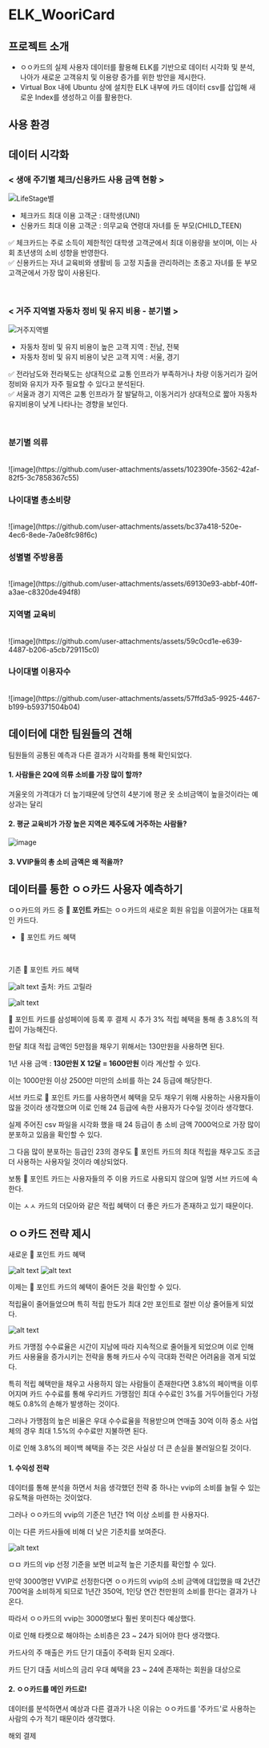 # ELK_WooriCard


## 프로젝트 소개


- ㅇㅇ카드의 실제 사용자 데이터를 활용해 ELK를 기반으로 데이터 시각화 및 분석, 나아가 새로운 고객유치 및 이용량 증가를 위한 방안을 제시한다.
- Virtual Box 내에 Ubuntu 상에 설치한 ELK 내부에 카드 데이터 csv를 삽입해 새로운 Index를 생성하고 이를 활용한다.


## 사용 환경


## 데이터 시각화


### < 생애 주기별 체크/신용카드 사용 금액 현황 >
![LifeStage별](life_stage.png)

- 체크카드 최대 이용 고객군 : 대학생(UNI)
- 신용카드 최대 이용 고객군 : 의무교육 연령대 자녀를 둔 부모(CHILD_TEEN)

✅ 체크카드는 주로 소득이 제한적인 대학생 고객군에서 최대 이용량을 보이며, 이는 사회 초년생의 소비 성향을 반영한다.
<br>
✅ 신용카드는 자녀 교육비와 생활비 등 고정 지출을 관리하려는 초중고 자녀를 둔 부모 고객군에서 가장 많이 사용된다.

<br>

### < 거주 지역별 자동차 정비 및 유지 비용 - 분기별 >
![거주지역별](loc_car.png)

- 자동차 정비 및 유지 비용이 높은 고객 지역 : 전남, 전북
- 자동차 정비 및 유지 비용이 낮은 고객 지역 : 서울, 경기

✅ 전라남도와 전라북도는 상대적으로 교통 인프라가 부족하거나 차량 이동거리가 길어 정비와 유지가 자주 필요할 수 있다고 분석된다.
<br>
✅ 서울과 경기 지역은 교통 인프라가 잘 발달하고, 이동거리가 상대적으로 짧아 자동차 유지비용이 낮게 나타나는 경향을 보인다.

<br>

### 분기별 의류
<br>
![image](https://github.com/user-attachments/assets/102390fe-3562-42af-82f5-3c7858367c55)

### 나이대별 총소비량
<br>
![image](https://github.com/user-attachments/assets/bc37a418-520e-4ec6-8ede-7a0e8fc98f6c)

### 성별별 주방용품
<br>
![image](https://github.com/user-attachments/assets/69130e93-abbf-40ff-a3ae-c8320de494f8)

### 지역별 교육비
<br>
![image](https://github.com/user-attachments/assets/59c0cd1e-e639-4487-b206-a5cb729115c0)

### 나이대별 이용자수
<br>
![image](https://github.com/user-attachments/assets/57ffd3a5-9925-4467-b199-b59371504b04)



## 데이터에 대한 팀원들의 견해


팀원들의 공통된 예측과 다른 결과가 시각화를 통해 확인되었다. 


#### 1. 사람들은 2Q에 의류 소비를 가장 많이 할까?


겨울옷의 가격대가 더 높기때문에 당연히 4분기에 평균 옷 소비금액이 높을것이라는 예상과는 달리


#### 2. 평균 교육비가 가장 높은 지역은 제주도에 거주하는 사람들?

![image](https://github.com/user-attachments/assets/59c0cd1e-e639-4487-b206-a5cb729115c0)

#### 3. VVIP들의 총 소비 금액은 왜 적을까?




## 데이터를 통한 ㅇㅇ카드 사용자 예측하기
ㅇㅇ카드의 카드 중 **🐝 포인트 카드**는 ㅇㅇ카드의 새로운 회원 유입을 이끌어가는 대표적인 카드다.


-  🐝 포인트 카드 혜택


<br>

기존 🐝 포인트 카드 혜택


![alt text](image.png)
출처: 카드 고릴라


![alt text](image-3.png)


🐝 포인트 카드를 삼성페이에 등록 후 결제 시 추가 3% 적립 혜택을 통해 총 3.8%의 적립이 가능해진다.



한달 최대 적립 금액인 5만점을 채우기 위해서는 130만원을 사용하면 된다.


1년 사용 금액 : **130만원 X 12달 = 1600만원** 이라 계산할 수 있다.


이는 1000만원 이상 2500만 미만의 소비를 하는 24 등급에 해당한다.


서브 카드로 🐝 포인트 카드를 사용하면서 혜택을 모두 채우기 위해 사용하는 사용자들이 많을 것이라 생각했으며 이로 인해 24 등급에 속한 사용자가 다수일 것이라 생각했다.


실제 주어진 csv 파일을 시각화 했을 때 24 등급이 총 소비 금액 7000억으로 가장 많이 분포하고 있음을 확인할 수 있다. 


그 다음 많이 분포하는 등급인 23의 경우도 🐝 포인트 카드의 최대 적립을 채우고도 조금 더 사용하는 사용자일 것이라 예상되었다.


보통 🐝 포인트 카드는 사용자들의 주 이용 카드로 사용되지 않으며 일명 서브 카드에 속한다.


이는 ㅅㅅ 카드의 더모아와 같은 적립 혜택이 더 좋은 카드가 존재하고 있기 때문이다. 


## ㅇㅇ카드 전략 제시

새로운 🐝 포인트 카드 혜택

![alt text](image-1.png)
![alt text](image-2.png)


이제는 🐝 포인트 카드의 혜택이 줄어든 것을 확인할 수 있다. 


적립율이 줄어들었으며 특히 적립 한도가 최대 2만 포인트로 절반 이상 줄어들게 되었다. 


![alt text](image-5.png)


카드 가맹점 수수료율은 시간이 지남에 따라 지속적으로 줄어들게 되었으며 이로 인해 카드 사용율을 증가시키는 전략을 통해 카드사 수익 극대화 전략은 어려움을 겪게 되었다.


특히 적립 혜택만을 채우고 사용하지 않는 사람들이 존재한다면 3.8%의 페이백을 이루어지며 카드 수수료를 통해 우리카드 가맹점인 최대 수수료인 3%를 거두어들인다 가정해도 0.8%의 손해가 발생하는 것이다.


그러나 가맹점의 높은 비율은 우대 수수료율을 적용받으며 연매출 30억 이하 중소 사업체의 경우 최대 1.5%의 수수료만 지불하면 된다.


이로 인해 3.8%의 페이백 혜택을 주는 것은 사실상 더 큰 손실을 불러일으킬 것이다.


#### 1. 수익성 전략


데이터를 통해 분석을 하면서 처음 생각했던 전략 중 하나는 vvip의 소비를 늘릴 수 있는 유도책을 마련하는 것이었다.


그러나 ㅇㅇ카드의 vvip의 기준은 1년간 1억 이상 소비를 한 사용자다.


이는 다른 카드사들에 비해 더 낮은 기준치를 보여준다.


![alt text](image-6.png)


ㅁㅁ 카드의 vip 선정 기준을 보면 비교적 높은 기준치를 확인할 수 있다.


만약 3000명만 VVIP로 선정한다면 ㅇㅇ카드의 vvip의 소비 금액에 대입했을 때 2년간 700억을 소비하게 되므로 1년간 350억, 1인당 연간 천만원의 소비를 한다는 결과가 나온다.


 따라서 ㅇㅇ카드의 vvip는 3000명보다 훨씬 못미친다 예상했다.


 이로 인해 타켓으로 해야하는 소비층은 23 ~ 24가 되어야 한다 생각했다.


카드사의 주 매출은 카드 단기 대출이 주력화 된지 오래다. 


카드 단기 대출 서비스의 금리 우대 혜택을 23 ~ 24에 존재하는 회원을 대상으로 

#### 2. ㅇㅇ카드를 메인 카드로!


데이터를 분석하면서 예상과 다른 결과가 나온 이유는 ㅇㅇ카드를 '주카드'로 사용하는 사람의 수가 적기 때문이라 생각했다. 


해외 결제
